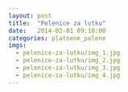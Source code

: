 ```yaml
---
layout: post
title:  "Pelenice za lutku"
date:   2014-02-01 09:10:00
categories: platnene_pelene
imgs:
  - pelenice-za-lutku/img_1.jpg
  - pelenice-za-lutku/img_2.jpg
  - pelenice-za-lutku/img_3.jpg
  - pelenice-za-lutku/img_4.jpg
---
```



